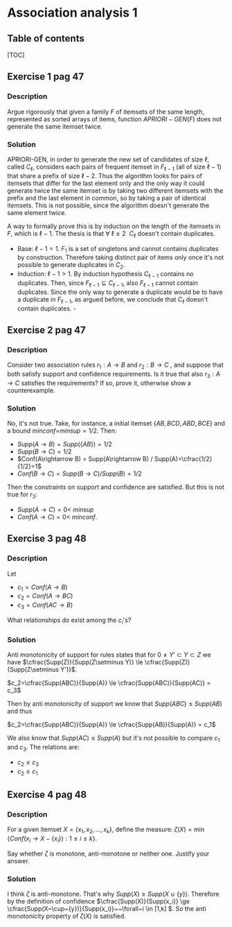 # Association analysis 1

## Table of contents

[TOC]

## Exercise 1 pag 47

### Description

Argue rigorously that given a family $F$ of itemsets of the same length, represented as sorted arrays of items, function $APRIORI-GEN(F)$ does not generate the same itemset twice.

### Solution

APRIORI-GEN, in order to generate the new set of candidates of size $\ell$, called $C_\ell$, considers each pairs of frequent itemset in $F_{\ell-1}$ (all of size $\ell-1$) that share a prefix of size $\ell-2$. Thus the algorithm looks for pairs of itemsets that differ for the last element only and the only way it could generate twice the same itemset is by taking two different itemsets with the prefix and the last element in common, so by taking a pair of identical itemsets. This is not possible, since the algorithm doesn't generate the same element twice.

A way to formally prove this is by induction on the length of the itemsets in $F$, which is $\ell-1$. The thesis is that $\forall~\ell \ge 2~~C_\ell$ doesn't contain duplicates.  

- Base: $\ell-1 = 1$. $F_1$ is a set of singletons and cannot contains duplicates by construction. Therefore taking distinct pair of items only once it's not possible to generate duplicates in $C_2$.
- Induction: $\ell -1 > 1$. By induction hypothesis $C_{\ell-1}$ contains no duplicates. Then, since $F_{\ell-1} \subseteq C_{\ell-1}$, also $F_{\ell-1}$ cannot contain duplicates. Since the only way to generate a duplicate would be to have a duplicate in $F_{\ell-1}$, as argued before, we conclude that $C_\ell$ doesn't contain duplicates. $\square$

## Exercise 2 pag 47

### Description

Consider two association rules $r_1 : A → B$  and  $r_2 : B → C$ , and suppose that both satisfy support and confidence requirements. Is it true that also $r_3 : A → C$ satisfies the requirements? If so, prove it, otherwise show a counterexample.

### Solution

 No, it's not true. Take, for instance, a initial itemset $\{AB, BCD, ABD, BCE\}$ and a bound *minconf$=$minsup*$=1/2$. Then: 

- $Supp(A\rightarrow B) = Supp(\{AB\}) = 1/2$ 
- $Supp(B \rightarrow C) = 1/2$
- $Conf(A\rightarrow B) = Supp(A\rightarrow B) / Supp(A)=\cfrac{1/2}{1/2}=1$
- $Conf(B \rightarrow C) = Supp(B \rightarrow C) / Supp(B)= 1/2$

Then the constraints on support and confidence are satisfied. But this is not true for $r_3$:

- $Supp(A \rightarrow C) = 0 <$ *minsup*
- $Conf(A \rightarrow C) = 0 <$ *minconf*.

## Exercise 3 pag 48

### Description

Let

- $c_1 = Conf(A → B)$
- $c_2 = Conf(A → BC )$
- $c_3 = Conf(AC → B)$

What relationships do exist among the $c_i$'s?

### Solution

Anti monotonicity of support for rules states that for $0 \ne Y' \subset Y \subset Z$ we have $\cfrac{Supp(Z)}{Supp(Z\setminus Y)} \le \cfrac{Supp(Z)}{Supp(Z\setminus Y')}$.

$c_2=\cfrac{Supp(ABC)}{Supp(A)} \le \cfrac{Supp(ABC)}{Supp(AC)} = c_3$ 

Then by anti monotonicity of support we know that $Supp(ABC) \le Supp(AB)$ and thus

$c_2=\cfrac{Supp(ABC)}{Supp(A)} \le \cfrac{Supp(AB)}{Supp(A)} = c_1$

We also know that $Supp(AC) \le Supp(A)$ but it's not possible to compare $c_1$ and $c_3$.
The relations are:

- $c_2 \le c_3$
- $c_2 \le c_1$

## Exercise 4 pag 48

### Description

For a given itemset $X = \{x_1 , x_2 , . . . , x_k\}$, define the measure: $\zeta(X ) =\min \{Conf(x_i → X − \{x_i\}) : 1 ≤ i ≤ k\}$. 

Say whether $\zeta$ is monotone, anti-monotone or neither one. Justify your answer.

### Solution

I think $\zeta$ is anti-monotone. That's why $Supp(X) \ge Supp(X~\cup~\{y\})$. Therefore by the definition of confidence $\cfrac{Supp(X)}{Supp(x_i)} \ge \cfrac{Supp(X~\cup~\{y\})}{Supp(x_i)}~~\forall~i \in [1,k] $. So the anti monotonicity property of $\zeta(X)$ is satisfied.